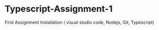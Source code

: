 # Typescript-Assignment-1
First Assignment Installation ( visual studio code, Nodejs, Git, Typescript) 
